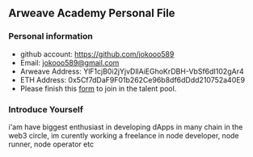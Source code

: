 ## Arweave Academy Personal File

### Personal information

- github account: https://github.com/jokooo589
- Email: jokooo589@gmail.com
- Arweave Address: YlF1cjB0i2jYjvDllAiEGhoKrDBH-VbSf6dI102gAr4
- ETH Address: 0x5Cf7dDaF9F01b262Ce96b8df6dDdd210752a40E9
- Please finish this [form](https://docs.google.com/forms/d/e/1FAIpQLSfWA5fIIcBgmRppm3jNz5vmf9Mai_QMVil-2pO4r7YKn_Zhtw/viewform?usp=sf_link) to join in the talent pool.

### Introduce Yourself
 i'am have biggest enthusiast in developing dApps in many chain in the web3 circle, im curently working a freelance in node developer, node runner, node operator etc
